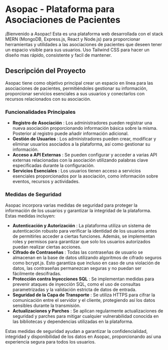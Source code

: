 # Asopac - Plataforma para Asociaciones de Pacientes

¡Bienvenido a Asopac! Esta es una plataforma web desarrollada con el stack MERN (MongoDB, Express.js, React y Node.js) para proporcionar herramientas y utilidades a las asociaciones de pacientes que deseen tener un espacio visible para sus usuarios.
Uso Tailwind CSS para hacer un diseño mas rápido, consistente y facil de mantener.

## Descripción del Proyecto

Asopac tiene como objetivo principal crear un espacio en línea para las asociaciones de pacientes, permitiéndoles gestionar su información, proporcionar servicios esenciales a sus usuarios y conectarlos con recursos relacionados con su asociación.

### Funcionalidades Principales

* **Registro de Asociación** : Los administradores pueden registrar una nueva asociación proporcionando información básica sobre la misma. Posterior al registro puede añadir información adicional.
* **Gestión de Usuarios** : Los administradores pueden crear, modificar y eliminar usuarios asociados a la plataforma, así como gestionar su información.
* **Acceso a API Externas** : Se pueden configurar y acceder a varias API externas relacionadas con la asociación utilizando palabras clave especificadas durante la configuración.
* **Servicios Esenciales** : Los usuarios tienen acceso a servicios esenciales proporcionados por la asociación, como información sobre eventos, recursos y actividades.

### Medidas de Seguridad

Asopac incorpora varias medidas de seguridad para proteger la información de los usuarios y garantizar la integridad de la plataforma. Estas medidas incluyen:

* **Autenticación y Autorización** : La plataforma utiliza un sistema de autenticación robusto para verificar la identidad de los usuarios antes de permitirles acceder a ciertas funciones. Además, se implementan roles y permisos para garantizar que solo los usuarios autorizados puedan realizar ciertas acciones.
* **Cifrado de Contraseñas** : Todas las contraseñas de usuario se almacenan en la base de datos utilizando algoritmos de cifrado seguros como bcrypt.js. Esto garantiza que incluso en caso de una violación de datos, las contraseñas permanezcan seguras y no puedan ser fácilmente descifradas.
* **Protección contra Inyecciones SQL** : Se implementan medidas para prevenir ataques de inyección SQL, como el uso de consultas parametrizadas y la validación estricta de datos de entrada.
* **Seguridad de la Capa de Transporte** : Se utiliza HTTPS para cifrar la comunicación entre el servidor y el cliente, protegiendo así los datos sensibles durante la transmisión.
* **Actualizaciones y Parches** : Se aplican regularmente actualizaciones de seguridad y parches para mitigar cualquier vulnerabilidad conocida en las bibliotecas y dependencias utilizadas en la plataforma.

Estas medidas de seguridad ayudan a garantizar la confidencialidad, integridad y disponibilidad de los datos en Asopac, proporcionando así una experiencia segura para todos los usuarios.
